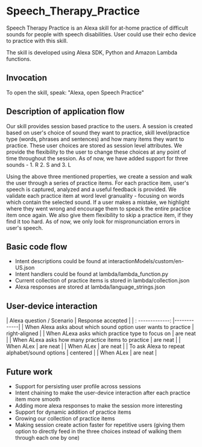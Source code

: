# Speech_Therapy_Practice

Speech Therapy Practice is an Alexa skill for at-home practice of difficult sounds for people with speech disabilities. User could use their echo device to practice with this skill. 

The skill is developed using Alexa SDK, Python and Amazon Lambda functions.

## Invocation
To open the skill, speak: "Alexa, open Speech Practice"

## Description of application flow
Our skill provides session based practice to the users. A session is created based on user's choice of sound they want to practice, skill level/practice type (words, phrases and sentences) and how many items they want to practice. These user choices are stored as session level attributes. We provide the flexibility to the user to change these choices at any point of time throughout the session. As of now, we have added support for three sounds - 1. R 2. S and 3. L

Using the above three mentioned properties, we create a session and walk the user through a series of practice items. For each practice item, user's speech is captured, analyzed and a useful feedback is provided. We validate each practice item at word level granuality - focusing on words which contain the selected sound. If a user makes a mistake, we highlight where they went wrong and encourage them to speack the entire practice item once again. We also give them flexibility to skip a practice item, if they find it too hard. As of now, we only look for mispronunciation errors in user's speech.

## Basic code flow
* Intent descriptions could be found at interactionModels/custom/en-US.json
* Intent handlers could be found at lambda/lambda_function.py 
* Current collection of practice items is stored in lambda/collection.json
* Alexa responses are stored at lambda/language_strings.json

## User-device interaction

| Alexa question / Scenario           | Response accepted         |
| : -------------: |-------------|
| When Alexa asks about which sound option user wants to practice        | right-aligned |
| When ALexa asks which practice type to focus on    | are neat      |
| When ALexa asks how many practice items to practice    | are neat      |
| When ALex    | are neat      |
| When ALex    | are neat      |
| To ask Alexa to repeat alphabet/sound options         | centered      |
| When ALex    | are neat      |
## Future work
* Support for persisting user profile across sessions
* Intent chaining to make the user-device interaction after each practice item more smooth
* Adding more alexa responses to make the session more interesting
* Support for dynamic addition of practice items
* Growing our collection of practice items
* Making session create action faster for repetitive users (giving them option to directly feed in the three choices instead of walking them through each one by one)
